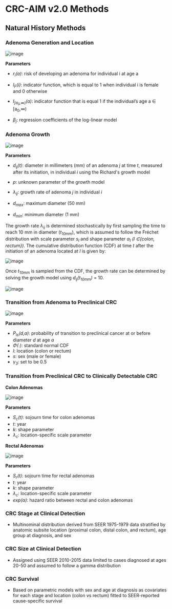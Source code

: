# CRC-AIM v2.0 Methods
## Natural History Methods
### Adenoma Generation and Location
![image](https://github.com/user-attachments/assets/3fd8eb5d-f8bc-4c9c-86df-bb5d4cd180b0)

**Parameters**

+ _r<sub>i</sub>(a)_: risk of developing an adenoma for individual i at age a

+ _I<sub>F</sub>(i)_: indicator function, which is equal to 1 when individual i is female and 0 otherwise

+ _I<sub>[a<sub>0</sub>,∞)</sub>(a)_: indicator function that is equal 1 if the individual’s age a ∈ [a<sub>0</sub>,∞)

+ _β<sub>j</sub>_: regression coefficients of the log-linear model

### Adenoma Growth

![image](https://github.com/user-attachments/assets/d4c2c1c7-787b-417c-9fe6-6efdaf5034d5)

**Parameters**

+ _d<sub>ij</sub>(t)_: diameter in millimeters (mm) of an adenoma _j_ at time _t_, measured after its initiation, in individual _i_ using the Richard's growth model

+ _p_: unknown parameter of the growth model

+ _λ<sub>ij</sub>_: growth rate of adenoma _j_ in individual _i_

+ _d<sub>max</sub>_: maximum diameter (50 mm)

+ _d<sub>min</sub>_: minimum diameter (1 mm)

The growth rate _λ<sub>ij</sub>_ is determined stochastically by first sampling the time to reach 10 mm in diameter (_t<sub>10mm</sub>_), which is assumed to follow the Fréchet distribution with scale parameter _s<sub>l</sub>_ and shape parameter _α<sub>l</sub> (l ∈{colon, rectum})_. The cumulative distribution function (CDF) at time _t_ after the initiation of an adenoma located at _l_ is given by:

![image](https://github.com/user-attachments/assets/148a0bb3-c6e7-4aed-b8b1-6324505628ed)

Once _t<sub>10mm</sub>_ is sampled from the CDF, the growth rate can be determined by solving the growth model using _d<sub>ij</sub>(t<sub>10mm</sub>)_ = 10.

![image](https://github.com/user-attachments/assets/dbea24b4-0168-43ef-b564-1befcea2f761)

### Transition from Adenoma to Preclinical CRC

![image](https://github.com/user-attachments/assets/805ea3f6-5053-4ba2-af1c-518769b3449f)

**Parameters**

+ _P<sub>ls</sub>(d,a)_: probability of transition to preclinical cancer at or before diameter _d_ at age _a_
+ _Φ(∙)_: standard normal CDF
+ _l_: location (colon or rectum)
+ _s_: sex (male or female)
+ _γ<sub>3</sub>_: set to be 0.5

### Transition from Preclinical CRC to Clinically Detectable CRC

**Colon Adenomas**

![image](https://github.com/user-attachments/assets/f03e1e7a-d881-4cb5-b809-437f6ebd446a)

**Parameters**

+ _S<sub>c</sub>(t)_: sojourn time for colon adenomas
+ _t_: year
+ _k_: shape parameter
+ _λ<sub>c</sub>_: location-specific scale parameter

**Rectal Adenomas**

![image](https://github.com/user-attachments/assets/8ac04330-509d-4228-bf25-a1ad4a997889)

**Parameters**

+ _S<sub>r</sub>(t)_: sojourn time for rectal adenomas
+ _t_: year
+ _k_: shape parameter
+ _λ<sub>c</sub>_: location-specific scale parameter
+ _exp(α)_: hazard ratio between rectal and colon adenomas 

### CRC Stage at Clinical Detection
* Multinominal distribution derived from SEER 1975-1979 data stratified by anatomic subsite location (proximal colon, distal colon, and rectum), age group at diagnosis, and sex

### CRC Size at Clinical Detection
* Assigned using SEER 2010-2015 data limited to cases diagnosed at ages 20-50 and assumed to follow a gamma distribution

### CRC Survival
* Based on parametric models with sex and age at diagnosis as covariates for each stage and location (colon vs rectum) fitted to SEER-reported cause-specific survival
